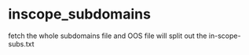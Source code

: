# inscope_subdomains
fetch the whole subdomains file and OOS file will split out the in-scope-subs.txt
